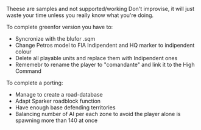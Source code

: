 Theese are samples and not supported/working
Don't improvise, it will just waste your time unless you really know what you're doing.

To complete greenfor version you have to:

* Syncronize with the blufor  .sqm
* Change Petros model to FIA Indipendent and HQ marker to indipendent colour
* Delete all playable units and replace them with Indipendent ones
* Rememebr to rename the player to "comandante" and link it to the High Command

To complete a porting:

* Manage to create a road-database
* Adapt Sparker roadblock function
* Have enough base defending territories
* Balancing number of AI per each zone to avoid the player alone is spawning more than 140 at once
